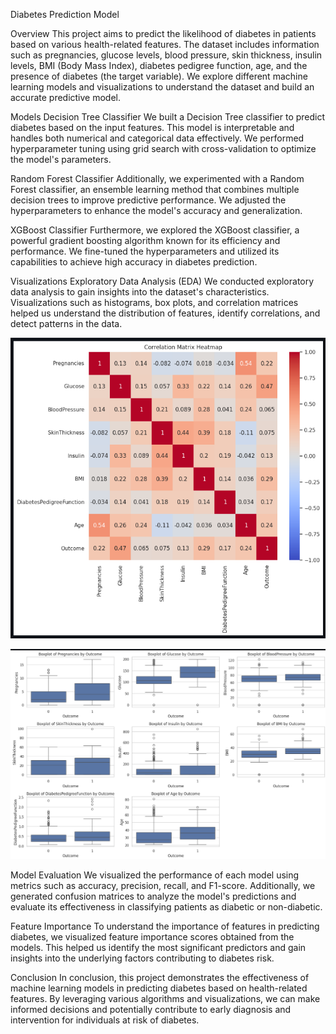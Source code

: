 Diabetes Prediction Model

Overview
This project aims to predict the likelihood of diabetes in patients based on various health-related features. The dataset includes information such as pregnancies, glucose levels, blood pressure, skin thickness, insulin levels, BMI (Body Mass Index), diabetes pedigree function, age, and the presence of diabetes (the target variable). We explore different machine learning models and visualizations to understand the dataset and build an accurate predictive model.

Models
Decision Tree Classifier
We built a Decision Tree classifier to predict diabetes based on the input features. This model is interpretable and handles both numerical and categorical data effectively. We performed hyperparameter tuning using grid search with cross-validation to optimize the model's parameters.

Random Forest Classifier
Additionally, we experimented with a Random Forest classifier, an ensemble learning method that combines multiple decision trees to improve predictive performance. We adjusted the hyperparameters to enhance the model's accuracy and generalization.

XGBoost Classifier
Furthermore, we explored the XGBoost classifier, a powerful gradient boosting algorithm known for its efficiency and performance. We fine-tuned the hyperparameters and utilized its capabilities to achieve high accuracy in diabetes prediction.

Visualizations
Exploratory Data Analysis (EDA)
We conducted exploratory data analysis to gain insights into the dataset's characteristics. Visualizations such as histograms, box plots, and correlation matrices helped us understand the distribution of features, identify correlations, and detect patterns in the data.

![alt text](image-1.png)

![alt text](image-2.png)

Model Evaluation
We visualized the performance of each model using metrics such as accuracy, precision, recall, and F1-score. Additionally, we generated confusion matrices to analyze the model's predictions and evaluate its effectiveness in classifying patients as diabetic or non-diabetic.

Feature Importance
To understand the importance of features in predicting diabetes, we visualized feature importance scores obtained from the models. This helped us identify the most significant predictors and gain insights into the underlying factors contributing to diabetes risk.

Conclusion
In conclusion, this project demonstrates the effectiveness of machine learning models in predicting diabetes based on health-related features. By leveraging various algorithms and visualizations, we can make informed decisions and potentially contribute to early diagnosis and intervention for individuals at risk of diabetes.

